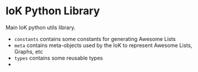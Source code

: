 # IoK Python Library

Main IoK python utils library. 

* `constants` contains some constants for generating Awesome Lists
* `meta` contains meta-objects used by the IoK to represent Awesome Lists, Graphs, etc
* `types` contains some reusable types
* 